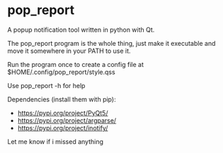 # pop_report
A popup notification tool written in python with Qt.

The pop_report program is the whole thing, just make it executable and move it somewhere in your PATH to use it.

Run the program once to create a config file at $HOME/.config/pop_report/style.qss

Use pop_report -h for help

Dependencies (install them with pip): 
- https://pypi.org/project/PyQt5/
- https://pypi.org/project/argparse/
- https://pypi.org/project/inotify/

Let me know if i missed anything
